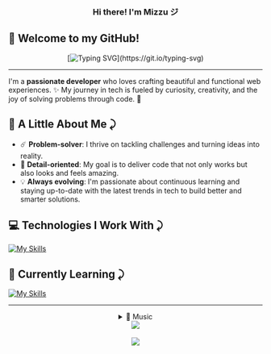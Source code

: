 <h3 align="center">Hi there! I'm Mizzu ジ</h3>


👋 Welcome to my GitHub!
---

<div align="center">
  
[![Typing SVG](https://readme-typing-svg.demolab.com?font=JetBrains&size=17&pause=400&color=8283FF&center=true&vCenter=true&random=false&width=435&lines=%E2%98%84%EF%B8%8F+Transforming+ideas+into+reality...;%E2%98%95+Code%2C+coffee+and+passion...;%F0%9F%8E%A7+Coding+to+the+rhythm+of+music...;%F0%9F%8E%B5+Where+notes+become+bits...;%F0%9F%8E%B6+And+melodies+become+algorithms...)](https://git.io/typing-svg)

</div>

---
I'm a **passionate developer** who loves crafting beautiful and functional web experiences. ✨ My journey in tech is fueled by curiosity, creativity, and the joy of solving problems through code. 🚀  


🌟 A Little About Me ⤸
---
- ☄️ **Problem-solver**: I thrive on tackling challenges and turning ideas into reality.
- 🎯 **Detail-oriented**: My goal is to deliver code that not only works but also looks and feels amazing.  
- 💡 **Always evolving**: I'm passionate about continuous learning and staying up-to-date with the latest trends in tech to build better and smarter solutions. 

💻 Technologies I Work With ⤸
---
<div>
  
 [![My Skills](https://skillicons.dev/icons?i=html,css,bootstrap,python,js,tailwind)](https://skillicons.dev)
</div>

🌱 Currently Learning ⤸
---
<div>

 [![My Skills](https://skillicons.dev/icons?i=nodejs,express,react)](https://skillicons.dev)
</div>

---
<div align="center">
<details align="center">
  <summary>🎵 Music</summary>
  
![Alt text](https://spotify-recently-played-readme.vercel.app/api?user=31t5ldnl22dk6cziqtedriwbgera)
</details>
</div>

<div align="center">
  <img align="center" src="https://media.discordapp.net/attachments/905259959158206514/1307714268594049074/wallhaven-x6dp1z_800x2001.png?ex=673b4f51&is=6739fdd1&hm=167626c7d0dd20b9c690cf19f7a380f0ec016de12a377b7850eb379af2d885e7&=&format=webp&quality=lossless&width=719&height=179"/>
</div>
<br>
<div align="center">
  <img src="https://visitor-badge.laobi.icu/badge?page_id=mizzu-u&left_color=indigo&right_color=slategray"  />
</div>
